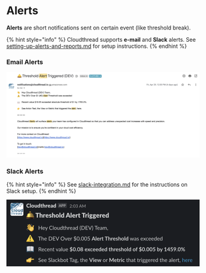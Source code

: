 # Alerts

**Alerts** are short notifications sent on certain event (like threshold break).

{% hint style="info" %}
Cloudthread supports **e-mail** and **Slack** alerts. See [setting-up-alerts-and-reports.md](../../guides/setting-up-alerts-and-reports.md "mention") for setup instructions.
{% endhint %}

### Email Alerts

![E-mail alert](<../../.gitbook/assets/image (4).png>)

### Slack Alerts

{% hint style="info" %}
See [slack-integration.md](slack-integration.md "mention") for the instructions on Slack setup.
{% endhint %}

![Slack Alerts](<../../.gitbook/assets/image (5).png>)
